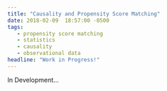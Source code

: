 ```yaml
---
title: "Causality and Propensity Score Matching"
date: 2018-02-09  18:57:00 -0500
tags:
   - propensity score matching
   - statistics
   - causality
   - observational data
headline: "Work in Progress!"
---
```


In Development...
